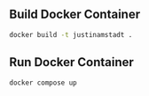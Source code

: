 ## Build Docker Container

```bash
docker build -t justinamstadt .
```

## Run Docker Container

```bash
docker compose up
```